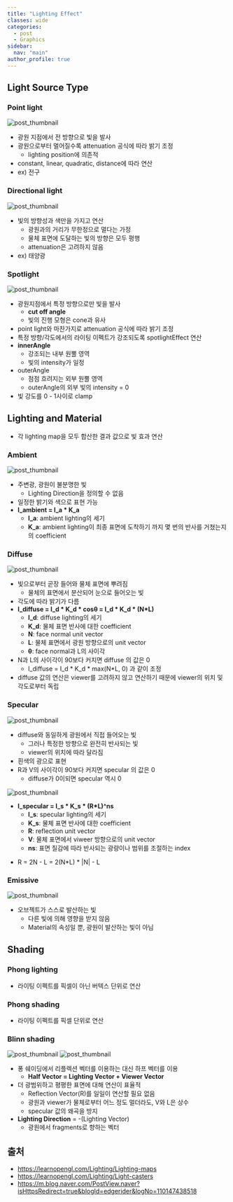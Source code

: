 ```yaml
---
title: "Lighting Effect"
classes: wide
categories: 
  - post
  - Graphics
sidebar:
  nav: "main"
author_profile: true
---
```

   
## Light Source Type    
### Point light

![post_thumbnail](/assets/images/pointlight.png)
- 광원 지점에서 전 방향으로 빛을 발사
- 광원으로부터 멀어질수록 attenuation 공식에 따라 밝기 조정
  - lighting position에 의존적
- constant, linear, quadratic, distance에 따라 연산
- ex) 전구

### Directional light

![post_thumbnail](/assets/images/directionallight.png)
- 빛의 방향성과 색만을 가지고 연산
  - 광원과의 거리가 무한정으로 멀다는 가정
  - 물체 표면에 도달하는 빛의 방향은 모두 평행
  - attenuation은 고려하지 않음
- ex) 태양광

### Spotlight

![post_thumbnail](/assets/images/spotlight.png)
- 광원지점에서 특정 방향으로만 빛을 발사
  - **cut off angle**
  - 빛의 진행 모형은 cone과 유사
- point light와 마찬가지로 attenuation 공식에 따라 밝기 조정
- 특정 방향/각도에서의 라이팅 이펙트가 강조되도록 spotlightEffect 연산
- **innerAngle**
    - 강조되는 내부 원뿔 영역 
    - 빛의 intensity가 일정
- outerAngle 
  - 점점 흐려지는 외부 원뿔 영역
  - outerAngle의 외부 빛의 intensity = 0
- 빛 강도를 0 - 1사이로 clamp

## Lighting and Material
* 각 lighting map을 모두 합산한 결과 값으로 빛 효과 연산

### Ambient

![post_thumbnail](/assets/images/ambient.png)
- 주변광, 광원이 불분명한 빛
  - Lighting Direction을 정의할 수 없음
- 일정한 밝기와 색으로 표현 가능
- **I_ambient = I_a * K_a**
  - **I_a**: ambient lighting의 세기
  - **K_a**: ambient lighting이 최종 표면에 도착하기 까지 몇 번의 반사를 거쳤는지의 coefficient

### Diffuse

![post_thumbnail](/assets/images/diffuse.png)
- 빛으로부터 곧장 들어와 물체 표면에 뿌려짐
  - 물체의 표면에서 분산되어 눈으로 들어오는 빛
- 각도에 따라 밝기가 다름
- **I_diffuse = I_d * K_d * cosθ = I_d * K_d * (N*L)**
  - **I_d**: diffuse lighting의 세기
  - **K_d**: 물체 표면 반사에 대한 coefficient
  - **N**: face normal unit vector
  - **L**: 물체 표면에서 광원 방향으로의 unit vector
  - **θ**: face normal과 L의 사이각
- N과 L의 사이각이 90보다 커지면 diffuse 의 값은 0
  - I_diffuse = I_d * K_d * max(N*L, 0) 과 같이 조정
- diffuse 값의 연산은 viewer를 고려하지 않고 연산하기 때문에 viewer의 위치 및 각도로부터 독립

### Specular

![post_thumbnail](/assets/images/specular.png)    
- diffuse와 동일하게 광원에서 직접 들어오는 빛
  - 그러나 특정한 방향으로 완전히 반사되는 빛
  - viewer의 위치에 따라 달라짐
- 흰색의 광으로 표현
- R과 V의 사이각이 90보다 커지면 specular 의 값은 0
  - diffuse가 0이되면 specular 역시 0

![post_thumbnail](/assets/images/spec_vectors.png)    
- **I_specular = I_s * K_s * (R*L)^ns**
  - **I_s**: specular lighting의 세기
  - **K_s**: 물체 표면 반사에 대한 coefficient
  - **R**: reflection unit vector
  - **V**: 물체 표면에서 viweer 방향으로의 unit vector
  - **ns**: 표면 질감에 따라 반사되는 광량이나 범위를 조절하는 index
* R = 2N - L = 2(N*L) * |N| - L

### Emissive
![post_thumbnail](/assets/images/emissive.png)
* 오브젝트가 스스로 발산하는 빛
  * 다른 빛에 의해 영향을 받지 않음
  * Material의 속성일 뿐, 광원이 발산하는 빛이 아님

## Shading
### Phong lighting
* 라이팅 이펙트를 픽셀이 아닌 버텍스 단위로 연산

### Phong shading
* 라이팅 이펙트를 픽셀 단위로 연산

### Blinn shading

![post_thumbnail](/assets/images/phong1.png)
![post_thumbnail](/assets/images/phong2.png)
* 퐁 쉐이딩에서 리플렉션 벡터를 이용하는 대신 하프 벡터를 이용
  * **Half Vector = Lighting Vector + Viewer Vector**
* 더 광범위하고 평평한 표면에 대해 연산이 표율적
  * Reflection Vector(R)를 일일이 연산할 필요 없음
  * 광원과 viewer가 물체로부터 어느 정도 멀더라도, V와 L은 상수
  * specular 값의 왜곡을 방지
* **Lighting Direction** = -(Lighting Vector)
  * 광원에서 fragments로 향하는 벡터
  
## 출처
* <https://learnopengl.com/Lighting/Lighting-maps>
* <https://learnopengl.com/Lighting/Light-casters>  
* <https://m.blog.naver.com/PostView.naver?isHttpsRedirect=true&blogId=edgerider&logNo=110147438518>